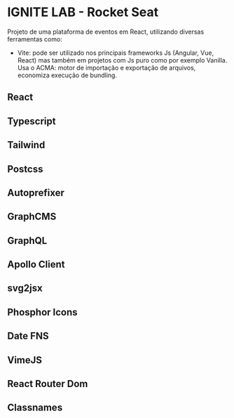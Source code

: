 # IGNITE LAB - Rocket Seat
Projeto de uma plataforma de eventos em React, utilizando diversas ferramentas como:
- Vite: pode ser utilizado nos principais frameworks Js (Angular, Vue, React) mas também em projetos com Js puro como por exemplo Vanilla.
Usa o ACMA: motor de importação e exportação de arquivos, economiza execução de bundling.
## React
## Typescript
## Tailwind
## Postcss
## Autoprefixer
## GraphCMS
## GraphQL
## Apollo Client
## svg2jsx
## Phosphor Icons
## Date FNS
## VimeJS
## React Router Dom
## Classnames
